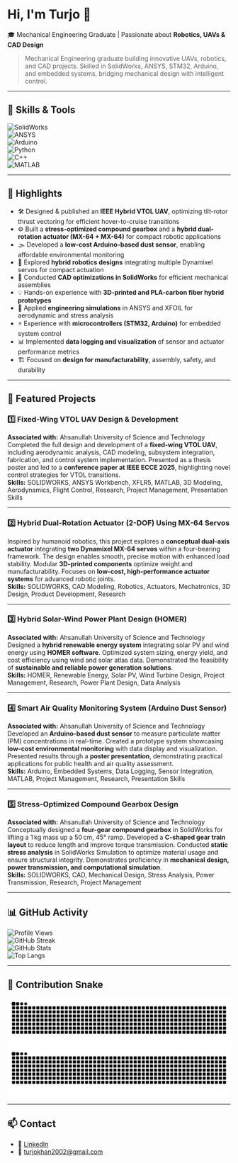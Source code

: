# Hi, I'm Turjo 👋

🎓 Mechanical Engineering Graduate | Passionate about **Robotics, UAVs & CAD Design**  

> Mechanical Engineering graduate building innovative UAVs, robotics, and CAD projects. Skilled in SolidWorks, ANSYS, STM32, Arduino, and embedded systems, bridging mechanical design with intelligent control.

---

## 🔹 Skills & Tools  

![SolidWorks](https://img.shields.io/badge/SolidWorks-FF0000?style=for-the-badge&logo=dassaultsystemes&logoColor=white)  
![ANSYS](https://img.shields.io/badge/ANSYS-FFB71B?style=for-the-badge&logo=ansys&logoColor=black)  
![Arduino](https://img.shields.io/badge/Arduino-00979D?style=for-the-badge&logo=arduino&logoColor=white)  
![Python](https://img.shields.io/badge/Python-3776AB?style=for-the-badge&logo=python&logoColor=white)  
![C++](https://img.shields.io/badge/C++-00599C?style=for-the-badge&logo=cplusplus&logoColor=white)  
![MATLAB](https://img.shields.io/badge/MATLAB-FF7300?style=for-the-badge&logo=Mathworks&logoColor=white)  

---

## 🔹 Highlights  

- 🛠 Designed & published an **IEEE Hybrid VTOL UAV**, optimizing tilt-rotor thrust vectoring for efficient hover-to-cruise transitions  
- ⚙️ Built a **stress-optimized compound gearbox** and a **hybrid dual-rotation actuator (MX-64 + MX-64)** for compact robotic applications  
- 🌫️ Developed a **low-cost Arduino-based dust sensor**, enabling affordable environmental monitoring  
- 🤖 Explored **hybrid robotics designs** integrating multiple Dynamixel servos for compact actuation  
- 📐 Conducted **CAD optimizations in SolidWorks** for efficient mechanical assemblies  
- 💡 Hands-on experience with **3D-printed and PLA-carbon fiber hybrid prototypes**  
- 🧮 Applied **engineering simulations** in ANSYS and XFOIL for aerodynamic and stress analysis  
- ⚡ Experience with **microcontrollers (STM32, Arduino)** for embedded system control  
- 📊 Implemented **data logging and visualization** of sensor and actuator performance metrics  
- 🏗️ Focused on **design for manufacturability**, assembly, safety, and durability

---

## 📌 Featured Projects

### 1️⃣ Fixed-Wing VTOL UAV Design & Development  
**Associated with:** Ahsanullah University of Science and Technology  
Completed the full design and development of a **fixed-wing VTOL UAV**, including aerodynamic analysis, CAD modeling, subsystem integration, fabrication, and control system implementation. Presented as a thesis poster and led to a **conference paper at IEEE ECCE 2025**, highlighting novel control strategies for VTOL transitions.  
**Skills:** SOLIDWORKS, ANSYS Workbench, XFLR5, MATLAB, 3D Modeling, Aerodynamics, Flight Control, Research, Project Management, Presentation Skills  

---

### 2️⃣ Hybrid Dual-Rotation Actuator (2-DOF) Using MX-64 Servos  
Inspired by humanoid robotics, this project explores a **conceptual dual-axis actuator** integrating **two Dynamixel MX-64 servos** within a four-bearing framework. The design enables smooth, precise motion with enhanced load stability. Modular **3D-printed components** optimize weight and manufacturability. Focuses on **low-cost, high-performance actuator systems** for advanced robotic joints.  
**Skills:** SOLIDWORKS, CAD Modeling, Robotics, Actuators, Mechatronics, 3D Design, Product Development, Research  

---

### 3️⃣ Hybrid Solar-Wind Power Plant Design (HOMER)  
**Associated with:** Ahsanullah University of Science and Technology  
Designed a **hybrid renewable energy system** integrating solar PV and wind energy using **HOMER software**. Optimized system sizing, energy yield, and cost efficiency using wind and solar atlas data. Demonstrated the feasibility of **sustainable and reliable power generation solutions**.  
**Skills:** HOMER, Renewable Energy, Solar PV, Wind Turbine Design, Project Management, Research, Power Plant Design, Data Analysis  

---

### 4️⃣ Smart Air Quality Monitoring System (Arduino Dust Sensor)  
**Associated with:** Ahsanullah University of Science and Technology  
Developed an **Arduino-based dust sensor** to measure particulate matter (PM) concentrations in real-time. Created a prototype system showcasing **low-cost environmental monitoring** with data display and visualization. Presented results through a **poster presentation**, demonstrating practical applications for public health and air quality assessment.  
**Skills:** Arduino, Embedded Systems, Data Logging, Sensor Integration, MATLAB, Project Management, Research, Presentation Skills  

---

### 5️⃣ Stress-Optimized Compound Gearbox Design  
**Associated with:** Ahsanullah University of Science and Technology  
Conceptually designed a **four-gear compound gearbox** in SolidWorks for lifting a 1 kg mass up a 50 cm, 45° ramp. Developed a **C-shaped gear train layout** to reduce length and improve torque transmission. Conducted **static stress analysis** in SolidWorks Simulation to optimize material usage and ensure structural integrity. Demonstrates proficiency in **mechanical design, power transmission, and computational simulation**.  
**Skills:** SOLIDWORKS, CAD, Mechanical Design, Stress Analysis, Power Transmission, Research, Project Management

---

## 📊 GitHub Activity  

![Profile Views](https://komarev.com/ghpvc/?username=mdlaisurrahmankhanturjo&style=for-the-badge)  
![GitHub Streak](https://streak-stats.demolab.com?user=mdlaisurrahmankhanturjo&theme=tokyonight&hide_border=true&border_radius=10)  
![GitHub Stats](https://github-readme-stats.vercel.app/api?username=mdlaisurrahmankhanturjo&show_icons=true&theme=tokyonight)  
![Top Langs](https://github-readme-stats.vercel.app/api/top-langs/?username=mdlaisurrahmankhanturjo&layout=compact&theme=tokyonight)  

---

## 🐍 Contribution Snake  

![GitHub Snake Light](https://raw.githubusercontent.com/mdlaisurrahmankhanturjo/mdlaisurrahmankhanturjo/main/images/github-contribution-grid-snake.svg#gh-light-mode-only)  
![GitHub Snake Dark](https://raw.githubusercontent.com/mdlaisurrahmankhanturjo/mdlaisurrahmankhanturjo/main/images/github-contribution-grid-snake-dark.svg#gh-dark-mode-only)

---

## 📫 Contact  

- 💼 [LinkedIn](https://www.linkedin.com/in/md-laisur-rahman-khan-turjo)  
- 📧 turjokhan2002@gmail.com
